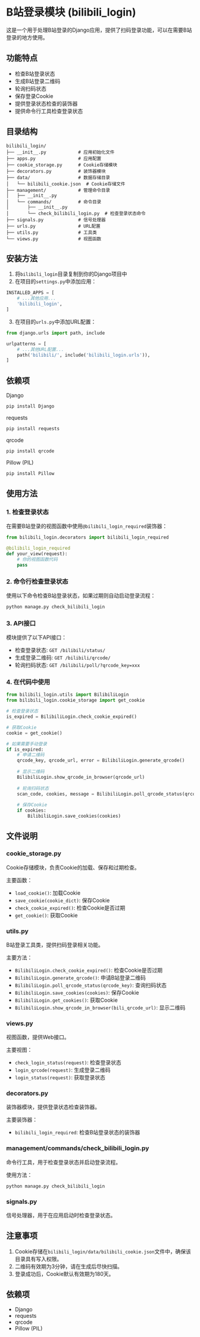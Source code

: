 # B站登录模块 (bilibili_login)

这是一个用于处理B站登录的Django应用，提供了扫码登录功能，可以在需要B站登录的地方使用。

## 功能特点

- 检查B站登录状态
- 生成B站登录二维码
- 轮询扫码状态
- 保存登录Cookie
- 提供登录状态检查的装饰器
- 提供命令行工具检查登录状态

## 目录结构

```
bilibili_login/
├── __init__.py            # 应用初始化文件
├── apps.py                # 应用配置
├── cookie_storage.py      # Cookie存储模块
├── decorators.py          # 装饰器模块
├── data/                  # 数据存储目录
│   └── bilibili_cookie.json  # Cookie存储文件
├── management/            # 管理命令目录
│   ├── __init__.py
│   └── commands/          # 命令目录
│       ├── __init__.py
│       └── check_bilibili_login.py  # 检查登录状态命令
├── signals.py             # 信号处理器
├── urls.py                # URL配置
├── utils.py               # 工具类
└── views.py               # 视图函数
```

## 安装方法

1. 将`bilibili_login`目录复制到你的Django项目中
2. 在项目的`settings.py`中添加应用：

```python
INSTALLED_APPS = [
    # ...其他应用...
    'bilibili_login',
]
```

3. 在项目的`urls.py`中添加URL配置：

```python
from django.urls import path, include

urlpatterns = [
    # ...其他URL配置...
    path('bilibili/', include('bilibili_login.urls')),
]
```

## 依赖项

Django
```python
pip install Django
```
requests
```python
pip install requests
```
qrcode
```python
pip install qrcode
```
Pillow (PIL)
```python
pip install Pillow
```

## 使用方法

### 1. 检查登录状态

在需要B站登录的视图函数中使用`@bilibili_login_required`装饰器：

```python
from bilibili_login.decorators import bilibili_login_required

@bilibili_login_required
def your_view(request):
    # 你的视图函数代码
    pass
```

### 2. 命令行检查登录状态

使用以下命令检查B站登录状态，如果过期则自动启动登录流程：

```bash
python manage.py check_bilibili_login
```

### 3. API接口

模块提供了以下API接口：

- 检查登录状态: `GET /bilibili/status/`
- 生成登录二维码: `GET /bilibili/qrcode/`
- 轮询扫码状态: `GET /bilibili/poll/?qrcode_key=xxx`

### 4. 在代码中使用

```python
from bilibili_login.utils import BilibiliLogin
from bilibili_login.cookie_storage import get_cookie

# 检查登录状态
is_expired = BilibiliLogin.check_cookie_expired()

# 获取Cookie
cookie = get_cookie()

# 如果需要手动登录
if is_expired:
    # 申请二维码
    qrcode_key, qrcode_url, error = BilibiliLogin.generate_qrcode()
    
    # 显示二维码
    BilibiliLogin.show_qrcode_in_browser(qrcode_url)
    
    # 轮询扫码状态
    scan_code, cookies, message = BilibiliLogin.poll_qrcode_status(qrcode_key)
    
    # 保存Cookie
    if cookies:
        BilibiliLogin.save_cookies(cookies)
```

## 文件说明

### cookie_storage.py

Cookie存储模块，负责Cookie的加载、保存和过期检查。

主要函数：
- `load_cookie()`: 加载Cookie
- `save_cookie(cookie_dict)`: 保存Cookie
- `check_cookie_expired()`: 检查Cookie是否过期
- `get_cookie()`: 获取Cookie

### utils.py

B站登录工具类，提供扫码登录相关功能。

主要方法：
- `BilibiliLogin.check_cookie_expired()`: 检查Cookie是否过期
- `BilibiliLogin.generate_qrcode()`: 申请B站登录二维码
- `BilibiliLogin.poll_qrcode_status(qrcode_key)`: 查询扫码状态
- `BilibiliLogin.save_cookies(cookies)`: 保存Cookie
- `BilibiliLogin.get_cookies()`: 获取Cookie
- `BilibiliLogin.show_qrcode_in_browser(bili_qrcode_url)`: 显示二维码

### views.py

视图函数，提供Web接口。

主要视图：
- `check_login_status(request)`: 检查登录状态
- `login_qrcode(request)`: 生成登录二维码
- `login_status(request)`: 获取登录状态

### decorators.py

装饰器模块，提供登录状态检查装饰器。

主要装饰器：
- `bilibili_login_required`: 检查B站登录状态的装饰器

### management/commands/check_bilibili_login.py

命令行工具，用于检查登录状态并启动登录流程。

使用方法：
```bash
python manage.py check_bilibili_login
```

### signals.py

信号处理器，用于在应用启动时检查登录状态。

## 注意事项

1. Cookie存储在`bilibili_login/data/bilibili_cookie.json`文件中，确保该目录具有写入权限。
2. 二维码有效期为3分钟，请在生成后尽快扫描。
3. 登录成功后，Cookie默认有效期为180天。

## 依赖项

- Django
- requests
- qrcode
- Pillow (PIL)


